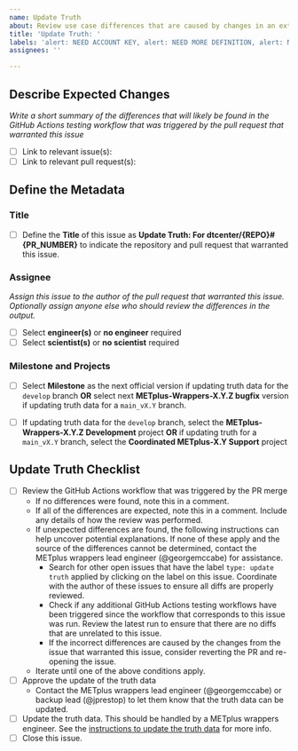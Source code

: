 ```yaml
---
name: Update Truth
about: Review use case differences that are caused by changes in an external repository and update truth dataset if necessary.
title: 'Update Truth: '
labels: 'alert: NEED ACCOUNT KEY, alert: NEED MORE DEFINITION, alert: NEED CYCLE ASSIGNMENT, type: update truth, priority: blocker, component: CI/CD, requestor: METplus Team'
assignees: ''

---
```


## Describe Expected Changes ##

*Write a short summary of the differences that will likely be found in the GitHub Actions testing workflow that was triggered by the pull request that warranted this issue*

- [ ] Link to relevant issue(s):
- [ ] Link to relevant pull request(s): 

## Define the Metadata ##

### Title ###
- [ ] Define the **Title** of this issue as **Update Truth: For dtcenter/{REPO}#{PR_NUMBER}** to indicate the repository and pull request that warranted this issue.

### Assignee ###

*Assign this issue to the author of the pull request that warranted this issue. Optionally assign anyone else who should review the differences in the output.*

- [ ] Select **engineer(s)** or **no engineer** required
- [ ] Select **scientist(s)** or **no scientist** required

### Milestone and Projects ###
- [ ] Select **Milestone** as the next official version if updating truth data for the `develop` branch **OR** select next **METplus-Wrappers-X.Y.Z bugfix** version if updating truth data for a `main_vX.Y` branch.
- [ ] If updating truth data for the `develop` branch, select the **METplus-Wrappers-X.Y.Z Development** project **OR** if updating truth for a `main_vX.Y` branch, select the **Coordinated METplus-X.Y Support** project


## Update Truth Checklist ###
- [ ] Review the GitHub Actions workflow that was triggered by the PR merge
  - If no differences were found, note this in a comment.
  - If all of the differences are expected, note this in a comment.
    Include any details of how the review was performed.
  - If unexpected differences are found, the following instructions can
    help uncover potential explanations. If none of these apply and the
    source of the differences cannot be determined, contact the
    METplus wrappers lead engineer (@georgemccabe) for assistance.
    - Search for other open issues that have the label `type: update truth`
      applied by clicking on the label on this issue. Coordinate with the
      author of these issues to ensure all diffs are properly reviewed.
    - Check if any additional GitHub Actions testing workflows have been
      triggered since the workflow that corresponds to this issue was run.
      Review the latest run to ensure that there are no diffs that are
      unrelated to this issue.
    - If the incorrect differences are caused by the changes from the
      issue that warranted this issue, consider reverting the PR and
      re-opening the issue.
  - Iterate until one of the above conditions apply.
- [ ] Approve the update of the truth data
  - Contact the METplus wrappers lead engineer (@georgemccabe) or
    backup lead (@jprestop) to let them know that the truth data can
    be updated.
- [ ] Update the truth data.
      This should be handled by a METplus wrappers engineer.
      See the [instructions to update the truth data](https://metplus.readthedocs.io/en/develop/Contributors_Guide/continuous_integration.html#update-truth-data-update-truth-yml)
      for more info.
- [ ] Close this issue.
